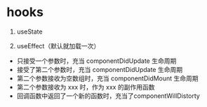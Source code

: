 # hooks

1. useState

2. useEffect（默认就加载一次）

- 只接受一个参数时，充当 componentDidUpdate 生命周期
- 接受了第二个参数时，充当 componentDidUpdate 生命周期
- 第二个参数接收为空数组时，充当 componentDidMount 生命周期
- 第二个参数接收为 xxx 时，作为 xxx 的副作用函数
- 回调函数中返回了一个新的函数时，充当了componentWillDistorty
